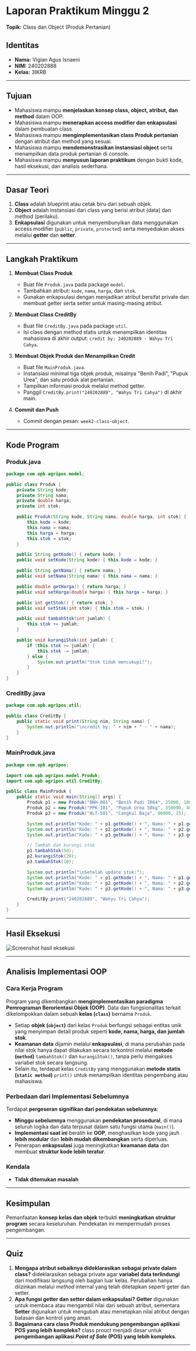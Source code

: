 # Laporan Praktikum Minggu 2

**Topik:** Class dan Object (Produk Pertanian)

## Identitas

- **Nama:** Vigian Agus Isnaeni
- **NIM:** 240202888
- **Kelas:** 3IKRB

---

## Tujuan

- Mahasiswa mampu **menjelaskan konsep class, object, atribut, dan method** dalam OOP.
- Mahasiswa mampu **menerapkan access modifier dan enkapsulasi** dalam pembuatan class.
- Mahasiswa mampu **mengimplementasikan class Produk pertanian** dengan atribut dan method yang sesuai.
- Mahasiswa mampu **mendemonstrasikan instansiasi object** serta menampilkan data produk pertanian di console.
- Mahasiswa mampu **menyusun laporan praktikum** dengan bukti kode, hasil eksekusi, dan analisis sederhana.

---

## Dasar Teori

1. **Class** adalah blueprint atau cetak biru dari sebuah objek.
2. **Object** adalah instansiasi dari class yang berisi atribut (data) dan method (perilaku).
3. **Enkapsulasi** digunakan untuk menyembunyikan data menggunakan access modifier (`public`, `private`, `protected`) serta menyediakan akses melalui **getter** dan **setter**.

---

## Langkah Praktikum

1. **Membuat Class Produk**
    - Buat file `Produk.java` pada package `model`.
    - Tambahkan atribut: `kode`, `nama`, `harga`, dan `stok`.
    - Gunakan enkapsulasi dengan menjadikan atribut bersifat private dan membuat getter serta setter untuk masing-masing atribut.

2. **Membuat Class CreditBy**
    - Buat file `CreditBy.java` pada package `util`.
    - Isi class dengan method statis untuk menampilkan identitas mahasiswa di akhir output:
      `credit by: 240202889 - Wahyu Tri Cahya`.

3. **Membuat Objek Produk dan Menampilkan Credit**
    - Buat file `MainProduk.java`.
    - Instansiasi minimal tiga objek produk, misalnya "Benih Padi", "Pupuk Urea", dan satu produk alat pertanian.
    - Tampilkan informasi produk melalui method getter.
    - Panggil `CreditBy.print("240202889", "Wahyu Tri Cahya")` di akhir main.

4. **Commit dan Push**

    - Commit dengan pesan: `week2-class-object`.

---

## Kode Program

### Produk.java

```java
package com.upb.agripos.model;

public class Produk {
    private String kode;
    private String nama;
    private double harga;
    private int stok;

    public Produk(String kode, String nama, double harga, int stok) {
        this.kode = kode;
        this.nama = nama;
        this.harga = harga;
        this.stok = stok;
    }

    public String getKode() { return kode; }
    public void setKode(String kode) { this.kode = kode; }

    public String getNama() { return nama; }
    public void setNama(String nama) { this.nama = nama; }

    public double getHarga() { return harga; }
    public void setHarga(double harga) { this.harga = harga; }

    public int getStok() { return stok; }
    public void setStok(int stok) { this.stok = stok; }

    public void tambahStok(int jumlah) {
        this.stok += jumlah;
    }

    public void kurangiStok(int jumlah) {
        if (this.stok >= jumlah) {
            this.stok -= jumlah;
        } else {
            System.out.println("Stok tidak mencukupi!");
        }
    }
}
```

### CreditBy.java

```java
package com.upb.agripos.util;

public class CreditBy {
    public static void print(String nim, String nama) {
        System.out.println("\ncredit by: " + nim + " - " + nama);
    }
}
```

### MainProduk.java

```java
package com.upb.agripos;

import com.upb.agripos.model.Produk;
import com.upb.agripos.util.CreditBy;

public class MainProduk {
    public static void main(String[] args) {
        Produk p1 = new Produk("BNH-001", "Benih Padi IR64", 25000, 100);
        Produk p2 = new Produk("PPK-101", "Pupuk Urea 50kg", 350000, 40);
        Produk p3 = new Produk("ALT-501", "Cangkul Baja", 90000, 15);

        System.out.println("Kode: " + p1.getKode() + ", Nama: " + p1.getNama() + ", Harga: " + p1.getHarga() + ", Stok: " + p1.getStok());
        System.out.println("Kode: " + p2.getKode() + ", Nama: " + p2.getNama() + ", Harga: " + p2.getHarga() + ", Stok: " + p2.getStok());
        System.out.println("Kode: " + p3.getKode() + ", Nama: " + p3.getNama() + ", Harga: " + p3.getHarga() + ", Stok: " + p3.getStok());

        // Tambah dan kurangi stok
        p1.tambahStok(50);
        p2.kurangiStok(20);
        p3.tambahStok(10);

        System.out.println("\nSetelah update stok:");
        System.out.println("Kode: " + p1.getKode() + ", Nama: " + p1.getNama() + ", Harga: " + p1.getHarga() + ", Stok: " + p1.getStok());
        System.out.println("Kode: " + p2.getKode() + ", Nama: " + p2.getNama() + ", Harga: " + p2.getHarga() + ", Stok: " + p2.getStok());
        System.out.println("Kode: " + p3.getKode() + ", Nama: " + p3.getNama() + ", Harga: " + p3.getHarga() + ", Stok: " + p3.getStok());

        CreditBy.print("240202889", "Wahyu Tri Cahya");
    }
}
```

---

## Hasil Eksekusi

![Screenshot hasil eksekusi](./screenshots/ClassObject.png)



---

## Analisis Implementasi OOP

### Cara Kerja Program

Program yang dikembangkan **mengimplementasikan paradigma Pemrograman Berorientasi Objek (OOP)**. Data dan fungsionalitas terkait dikelompokkan dalam sebuah **kelas (`class`)** bernama `Produk`.

* Setiap **objek (`object`)** dari kelas `Produk` berfungsi sebagai entitas unik yang menyimpan detail produk seperti **kode, nama, harga, dan jumlah stok**.
* **Keamanan data** dijamin melalui **enkapsulasi**, di mana perubahan pada nilai stok hanya dapat dilakukan secara terkontrol melalui **metode (`method`)** `tambahStok()` dan `kurangiStok()`, tanpa perlu mengakses variabel stok secara langsung.
* Selain itu, terdapat kelas `CreditBy` yang menggunakan **metode statis (`static method`)** `print()` untuk menampilkan identitas pengembang atau mahasiswa.

### Perbedaan dari Implementasi Sebelumnya

Terdapat **pergeseran signifikan dari pendekatan sebelumnya**:

* **Minggu sebelumnya** menggunakan **pendekatan prosedural**, di mana seluruh logika dan data terpusat dalam satu fungsi utama (`main()`).
* **Implementasi saat ini** beralih ke **OOP**, menghasilkan kode yang jauh **lebih modular** dan **lebih mudah dikembangkan** serta diperluas.
* Penerapan **enkapsulasi** juga meningkatkan **keamanan data** dan membuat **struktur kode lebih teratur**.

### Kendala

* **Tidak ditemukan masalah**

---

## Kesimpulan

Pemanfaatan **konsep kelas dan objek** terbukti **meningkatkan struktur program** secara keseluruhan. Pendekatan ini mempermudah proses pengembangan.


---

## Quiz

1. **Mengapa atribut sebaiknya dideklarasikan sebagai private dalam class?** 
    dideklarasikan sebagai private agar **variabel data terlindungi** dari modifikasi langsung oleh bagian luar kelas. Perubahan hanya diizinkan melalui *method* internal yang telah ditetapkan seperti geter dan setter.
2. **Apa fungsi getter dan setter dalam enkapsulasi?** 
     **Getter** digunakan untuk membaca atau mengambil nilai dari sebuah atribut, sementara **Setter** digunakan untuk mengubah atau menetapkan nilai atribut dengan batasan dan kontrol yang aman.
3.  **Bagaimana cara class Produk mendukung pengembangan aplikasi POS yang lebih kompleks?**
     class prouct menjadi dasar untuk **pengembangan aplikasi *Point of Sale* (POS) yang lebih kompleks**. 
---